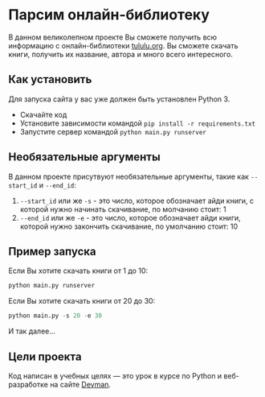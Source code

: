 # Парсим онлайн-библиотеку
В данном великолепном проекте Вы сможете получить всю информацию с онлайн-библиотеки [tululu.org](tululu.org). Вы сможете скачать книги, получить их название, автора и много всего интересного.

## Как установить
Для запуска сайта у вас уже должен быть установлен Python 3.

- Скачайте код
- Установите зависимости командой `pip install -r requirements.txt`
- Запустите сервер командой `python main.py runserver`

## Необязательные аргументы
В данном проекте присутвуют необязательные аргументы, такие как `--start_id` и `--end_id`:

1. `--start_id` или же `-s` - это число, которое обозначает айди книги, с которой нужно начинать скачивание, по молчанию стоит: 1
2. `--end_id` или же `-e` - это число, которое обозначает айди книги, которой нужно закончить скачивание, по умолчанию стоит: 10

## Пример запуска
Если Вы хотите скачать книги от 1 до 10:
``` python
python main.py runserver
```

Если Вы хотите скачать книги от 20 до 30:
```python 
python main.py -s 20 -e 30
```

И так далее...

## Цели проекта
Код написан в учебных целях — это урок в курсе по Python и веб-разработке на сайте [Devman](https://dvmn.org).
